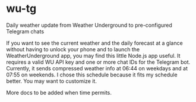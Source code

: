 # wu-tg
Daily weather update from Weather Underground to pre-configured Telegram chats

If you want to see the current weather and the daily forecast at a glance without having to unlock your phone and to launch the WeatherUnderground app, you may find this little Node.js app useful. It requires a valid WU API key and one or more chat IDs for the Telegram bot. Currently, it sends compressed weather info at 06:44 on weekdays and at 07:55 on weekends. I chose this schedule because it fits my schedule better. You may want to customize it.

More docs to be added when time permits.

